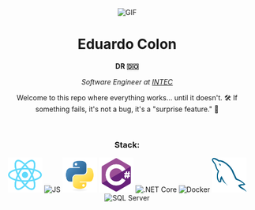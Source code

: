 <!DOCTYPE html>
<html lang="en">
<head>
    <meta charset="UTF-8">
    <meta name="viewport" content="width=device-width, initial-scale=1.0">
</head>
<body>
    <div align="center">
        <img src="https://media2.giphy.com/media/v1.Y2lkPTc5MGI3NjExbW1nc2IycjN3MjNrYmxzaG1jcmxxbnFncDYxdXY0aDlvN2FqcGFjMyZlcD12MV9pbnRlcm5hbF9naWZfYnlfaWQmY3Q9Zw/51AhgeKNAamtcmcpGx/giphy.gif" alt="GIF" width="300"/>
        <h1>Eduardo Colon</h1>
        <p><b>DR 🇩🇴</b></p> 
        <p><em>Software Engineer at <a href="https://www.intec.edu.do" target="_blank">INTEC</a></em></p>
        <p>Welcome to this repo where everything works... until it doesn't. 🛠️ If something fails, it's not a bug, it's a "surprise feature." 🥳</p>
    </div>
        <br>
    <div align="center">
        <h3>Stack:</h3>
        <div class="languages-tools">
            <img src="https://raw.githubusercontent.com/devicons/devicon/master/icons/react/react-original.svg" title="React" height="70"/>
            <img src="https://cdn.jsdelivr.net/gh/devicons/devicon@latest/icons/javascript/javascript-plain.svg" title="JS" height="70"/>
            <img src="https://raw.githubusercontent.com/devicons/devicon/master/icons/python/python-original.svg" title="Python" height="70"/>
            <img src="https://raw.githubusercontent.com/devicons/devicon/master/icons/csharp/csharp-original.svg" title="C#" height="70"/>
            <img src="https://cdn.jsdelivr.net/gh/devicons/devicon@latest/icons/dotnetcore/dotnetcore-original.svg" title=".NET Core" height="70"/>
            <img src="https://cdn.jsdelivr.net/gh/devicons/devicon@latest/icons/docker/docker-original.svg" title="Docker" height="70"/>
            <img src="https://raw.githubusercontent.com/devicons/devicon/master/icons/mysql/mysql-original.svg" title="MySQL" height="70"/>
            <img src="https://cdn.jsdelivr.net/gh/devicons/devicon@latest/icons/microsoftsqlserver/microsoftsqlserver-original-wordmark.svg" title="SQL Server" height="70"/>
        </div>
    </div>
</body>
</html>

